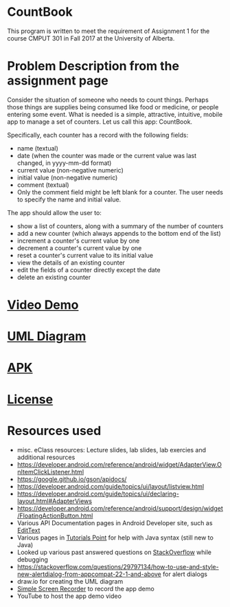 # CountBook
This program is written to meet the requirement of Assignment 1 for the course CMPUT 301 in Fall 2017 at the University of Alberta.

# Problem Description from the assignment page
Consider the situation of someone who needs to count things. Perhaps those things are supplies being consumed like food or medicine, or people entering some event. What is needed is a simple, attractive, intuitive, mobile app to manage a set of counters. Let us call this app: CountBook.

Specifically, each counter has a record with the following fields:

* name (textual)
* date (when the counter was made or the current value was last changed, in yyyy-mm-dd format)
* current value (non-negative numeric)
* initial value (non-negative numeric)
* comment (textual)
* Only the comment field might be left blank for a counter. The user needs to specify the name and initial value.

The app should allow the user to:

* show a list of counters, along with a summary of the number of counters
* add a new counter (which always appends to the bottom end of the list)
* increment a counter's current value by one
* decrement a counter's current value by one
* reset a counter's current value to its initial value
* view the details of an existing counter
* edit the fields of a counter directly except the date
* delete an existing counter


# [Video Demo](https://www.youtube.com/watch?v=R_oRr9cs6Tk)

# [UML Diagram](https://github.com/nbhuiyan/nazimudd-CountBook/blob/master/doc/CountBookUML.png)

# [APK](https://github.com/nbhuiyan/nazimudd-CountBook/blob/master/app/build/outputs/apk/app-debug.apk)

# [License](https://github.com/nbhuiyan/nazimudd-CountBook/blob/master/LICENSE)

# Resources used
* misc. eClass resources: Lecture slides, lab slides, lab exercies and additional resources
* https://developer.android.com/reference/android/widget/AdapterView.OnItemClickListener.html
* https://google.github.io/gson/apidocs/
* https://developer.android.com/guide/topics/ui/layout/listview.html
* https://developer.android.com/guide/topics/ui/declaring-layout.html#AdapterViews
* https://developer.android.com/reference/android/support/design/widget/FloatingActionButton.html
* Various API Documentation pages in Android Developer site, such as [EditText](https://developer.android.com/reference/android/widget/EditText.html)
* Various pages in [Tutorials Point](http://www.tutorialspoint.com/java/) for help with Java syntax (still new to Java)
* Looked up various past answered questions on [StackOverflow](https://stackoverflow.com/) while debugging
* https://stackoverflow.com/questions/29797134/how-to-use-and-style-new-alertdialog-from-appcompat-22-1-and-above for alert dialogs
* draw.io for creating the UML diagram
* [Simple Screen Recorder](https://github.com/MaartenBaert/ssr) to record the app demo
* YouTube to host the app demo video
